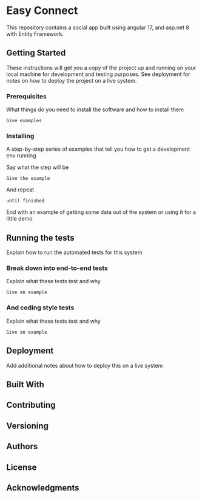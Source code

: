 # Easy Connect

This repository contains a social app built using angular 17, and asp.net 8 with Entity Framework.

## Getting Started

These instructions will get you a copy of the project up and running on your local machine for development and testing purposes. See deployment for notes on how to deploy the project on a live system.

### Prerequisites

What things do you need to install the software and how to install them

```
Give examples
```

### Installing

A step-by-step series of examples that tell you how to get a development env running

Say what the step will be

```
Give the example
```

And repeat

```
until finished
```

End with an example of getting some data out of the system or using it for a little demo

## Running the tests

Explain how to run the automated tests for this system

### Break down into end-to-end tests

Explain what these tests test and why

```
Give an example
```

### And coding style tests

Explain what these tests test and why

```
Give an example
```

## Deployment

Add additional notes about how to deploy this on a live system

## Built With


## Contributing



## Versioning



## Authors




## License


## Acknowledgments


